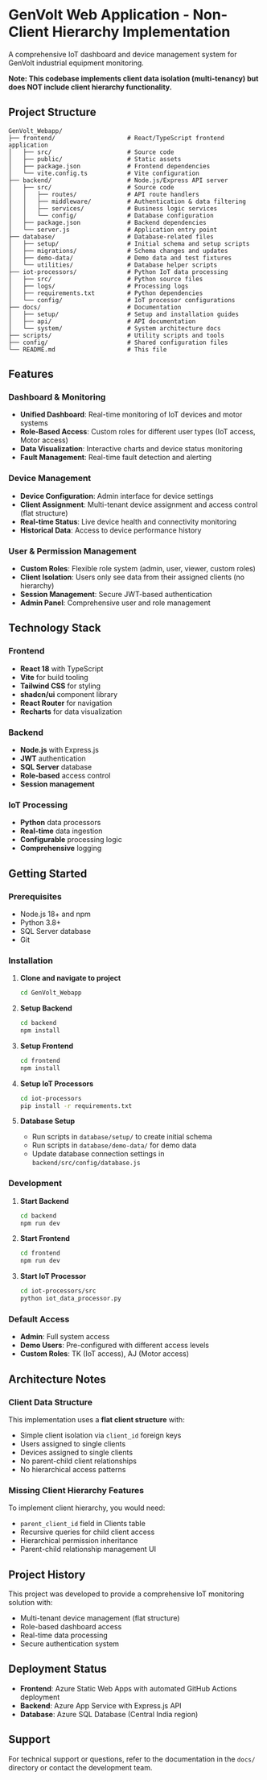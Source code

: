 # GenVolt Web Application - Non-Client Hierarchy Implementation

A comprehensive IoT dashboard and device management system for GenVolt industrial equipment monitoring.

**Note: This codebase implements client data isolation (multi-tenancy) but does NOT include client hierarchy functionality.**

## Project Structure

```
GenVolt_Webapp/
├── frontend/                    # React/TypeScript frontend application
│   ├── src/                     # Source code
│   ├── public/                  # Static assets
│   ├── package.json             # Frontend dependencies
│   └── vite.config.ts           # Vite configuration
├── backend/                     # Node.js/Express API server
│   ├── src/                     # Source code
│   │   ├── routes/              # API route handlers
│   │   ├── middleware/          # Authentication & data filtering
│   │   ├── services/            # Business logic services
│   │   └── config/              # Database configuration
│   ├── package.json             # Backend dependencies
│   └── server.js                # Application entry point
├── database/                    # Database-related files
│   ├── setup/                   # Initial schema and setup scripts
│   ├── migrations/              # Schema changes and updates
│   ├── demo-data/               # Demo data and test fixtures
│   └── utilities/               # Database helper scripts
├── iot-processors/              # Python IoT data processing
│   ├── src/                     # Python source files
│   ├── logs/                    # Processing logs
│   ├── requirements.txt         # Python dependencies
│   └── config/                  # IoT processor configurations
├── docs/                        # Documentation
│   ├── setup/                   # Setup and installation guides
│   ├── api/                     # API documentation
│   └── system/                  # System architecture docs
├── scripts/                     # Utility scripts and tools
├── config/                      # Shared configuration files
└── README.md                    # This file
```

## Features

### Dashboard & Monitoring
- **Unified Dashboard**: Real-time monitoring of IoT devices and motor systems
- **Role-Based Access**: Custom roles for different user types (IoT access, Motor access)
- **Data Visualization**: Interactive charts and device status monitoring
- **Fault Management**: Real-time fault detection and alerting

### Device Management
- **Device Configuration**: Admin interface for device settings
- **Client Assignment**: Multi-tenant device assignment and access control (flat structure)
- **Real-time Status**: Live device health and connectivity monitoring
- **Historical Data**: Access to device performance history

### User & Permission Management
- **Custom Roles**: Flexible role system (admin, user, viewer, custom roles)
- **Client Isolation**: Users only see data from their assigned clients (no hierarchy)
- **Session Management**: Secure JWT-based authentication
- **Admin Panel**: Comprehensive user and role management

## Technology Stack

### Frontend
- **React 18** with TypeScript
- **Vite** for build tooling
- **Tailwind CSS** for styling
- **shadcn/ui** component library
- **React Router** for navigation
- **Recharts** for data visualization

### Backend
- **Node.js** with Express.js
- **JWT** authentication
- **SQL Server** database
- **Role-based** access control
- **Session management**

### IoT Processing
- **Python** data processors
- **Real-time** data ingestion
- **Configurable** processing logic
- **Comprehensive** logging

## Getting Started

### Prerequisites
- Node.js 18+ and npm
- Python 3.8+
- SQL Server database
- Git

### Installation

1. **Clone and navigate to project**
   ```bash
   cd GenVolt_Webapp
   ```

2. **Setup Backend**
   ```bash
   cd backend
   npm install
   ```

3. **Setup Frontend**
   ```bash
   cd frontend
   npm install
   ```

4. **Setup IoT Processors**
   ```bash
   cd iot-processors
   pip install -r requirements.txt
   ```

5. **Database Setup**
   - Run scripts in `database/setup/` to create initial schema
   - Run scripts in `database/demo-data/` for demo data
   - Update database connection settings in `backend/src/config/database.js`

### Development

1. **Start Backend**
   ```bash
   cd backend
   npm run dev
   ```

2. **Start Frontend**
   ```bash
   cd frontend
   npm run dev
   ```

3. **Start IoT Processor**
   ```bash
   cd iot-processors/src
   python iot_data_processor.py
   ```

### Default Access
- **Admin**: Full system access
- **Demo Users**: Pre-configured with different access levels
- **Custom Roles**: TK (IoT access), AJ (Motor access)

## Architecture Notes

### Client Data Structure
This implementation uses a **flat client structure** with:
- Simple client isolation via `client_id` foreign keys
- Users assigned to single clients
- Devices assigned to single clients
- No parent-child client relationships
- No hierarchical access patterns

### Missing Client Hierarchy Features
To implement client hierarchy, you would need:
- `parent_client_id` field in Clients table
- Recursive queries for child client access
- Hierarchical permission inheritance
- Parent-child relationship management UI

## Project History

This project was developed to provide a comprehensive IoT monitoring solution with:
- Multi-tenant device management (flat structure)
- Role-based dashboard access
- Real-time data processing
- Secure authentication system

## Deployment Status

- **Frontend**: Azure Static Web Apps with automated GitHub Actions deployment
- **Backend**: Azure App Service with Express.js API
- **Database**: Azure SQL Database (Central India region)

## Support

For technical support or questions, refer to the documentation in the `docs/` directory or contact the development team.
